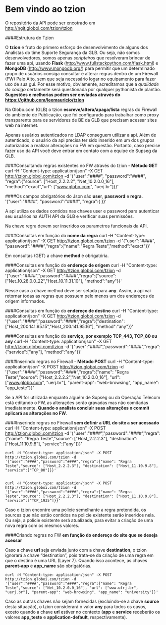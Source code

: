 # Bem vindo ao tzion

O repositório da API pode ser encotrado em http://ngit.globoi.com/tzion/tzion 

####Estrutura do Tzion

O **tzion** é fruto do primero esforço de desenvolvimento de alguns dos Analistas do time Suporte Segurança da GLB. Ou seja, não somos desenvolvedores, somos apenas *scripteiros* que resolveram brincar de fazer uma api, usando **Flask** (http://www.fullstackpython.com/flask.html) e **MongoDB** (http://www.mongodb.org/) para permitir que um determinado grupo de usuários consiga consultar e alterar regras dentro de um Firewall (FW) Palo Alto, sem que seja necessário logar no equipamento para fazer uso de sua gui. Por esse motivo, obviamente, acreditamos que a *qualidade do código* certamente será questionada por qualquer pythonista de plantão. **Sugestões e melhorias podem ser enviadas através do https://github.com/leomauricio/tzion**

Na Globo.com (GLB) o tzion __escreve/altera/apaga/lista__ regras do Firewall do ambiente de Publicação, que foi configurado para trabalhar como proxy transparente para os servidores de BE da GLB que precisam acessar sites web na internet.

Apenas usuários autenticados no LDAP conseguem utilizar a api. Além de autenticado, o usuário da api precisa ter sido inserido em um dos grupos autorizados a realizar alterações no FW em questão. Portanto, caso precise fazer uso da API você deve entrar em contato com a equipe de Supseg da GLB.

####Consultando regras existentes no FW através do tzion - **Método GET**
    curl -H "Content-type: application/json" -X GET http://tzion.globoi.com/tzion -d '{"user":"####", "password":"####", "regra":{"source": ["Host_2.2.2.2", "Net_10.2.0.0_16"], "method":"exact","url": ["www.globo.com", "uerj.br"]}}'

####Os campos obrigatórios do Json são **user**, **password** e **regra**. 
    '{"user":"####", "password":"####", "regra":{ }}'

A api utiliza os dados contidos nas chaves user e password para autenticar seu usuários na AUTH API da GLB e verificar suas permissões.

Na chave regra devem ser inseridos os parametros funcionais da API.

####Consultas em função do __nome da regra__
    curl -H "Content-type: application/json" -X GET http://tzion.globoi.com/tzion -d '{"user":"####", "password":"####","regra":{"name":"Regra Teste","method":"exact"}}'

Em consultas (GET) a chave **method** é obrigatória.

####Consultas em função do __endereço de origem__
    curl -H "Content-type: application/json" -X GET http://tzion.globoi.com/tzion -d '{"user":"####","password":"####","regra":{"source": ["Net_10.28.0.0_22","Host_10.11.31.10"], "method":"any"}}'

Nesse caso a chave method deve ser setada para **any**. Assim, a api vai retornar todas as regras que possuem pelo menos um dos endereços de origem informados.

####Consultas em função do __endereço de destino__
    curl -H "Content-type: application/json" -X GET http://tzion.globoi.com/tzion -d '{"user":"####","password":"####","regra":{"destination": ["Host_200.141.95.15","Host_200.141.95.16"], "method":"any"}}'

####Consultas em função do __serviço, por exemplo TCP_443, TCP_80 ou any__
    curl -H "Content-type: application/json" -X GET http://tzion.globoi.com/tzion -d '{"user":"####","password":"####","regra":{"service":["any"], "method":"any"}}'


####Inserindo regras no Firewall - **Método POST**
    curl -H "Content-type: application/json" -X POST http://tzion.globoi.com/tzion -d '{"user":"####","password":"####","regra":{"name": "Regra Teste","source": ["Host_2.2.2.2","Net_10.2.0.0_16"], "url": ["www.globo.com", "uerj.br"], "parent-app": "web-browsing", "app_name": "app_teste"}}'

Se a API for utilizada enquanto alguém de Supseg ou da Operação Telecom está editando o FW, as alterações serão gravadas mas não comitadas imediatamente. **Quando o analista concluir suas alterações o commit aplicará as alterações no FW.**

####Inserindo regras no Firewall **sem definir a URL do site a ser acessado**
    curl -H "Content-type: application/json" -X POST http://tzion.globoi.com/tzion -d '{"user":"####","password":"####","regra":{"name": "Regra Teste","source": ["Host_2.2.2.3"], "destination": ["Host_11.10.9.8"], "service":["any"]}}'


    curl -H "Content-type: application/json" -X POST http://tzion.globoi.com/tzion -d '{"user":"####","password":"####","regra":{"name": "Regra Teste","source": ["Host_2.2.2.3"], "destination": ["Host_11.10.9.8"], "service":["TCP_80"]}}'


    curl -H "Content-type: application/json" -X POST http://tzion.globoi.com/tzion -d '{"user":"####","password":"####","regra":{"name": "Regra Teste","source": ["Host_2.2.2.3"], "destination": ["Host_11.10.9.8"], "service":["TCP_1935"]}}'


Caso o tzion encontre uma policie semelhante a regra pretendida, os sources que não estão contidos na policie existente serão inseridos nela. Ou seja, a policie existente será atualizada, para evitar a criação de uma nova regra com os mesmos valores.

####Criando regras no FW **em função do endereço do site que se deseja acessar**

Caso a chave **url** seja enviada junto com a chave **destination**, o tzion ignorará a chave “destination”, pois trata-se da criação de uma regra em que o destino é uma URL (Layer 7). Quando isso acontece, as chaves **parent-app** e **app_name** são obrigatórias.

    curl -H "Content-type: application/json" -X POST http://tzion.globoi.com/tzion -d '{"user":"####","password":"####","regra":{"name": "Regra Teste","source": ["Net_10.2.0.0_16"], "url": ["www.ufrj.br", "uerj.br"], "parent-app": "web-browsing", "app_name": "university"}}'

Caso as outras chaves não sejam fornecidas (excluindo-se a chave **source** desta situação), o tzion considerará o valor **any** para todos os casos, exceto quando a chave **url** estiver no contexto (**app** e **service** receberão os valores **app_teste** e **application-default**, respectivamente).

